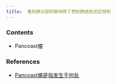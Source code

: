 ```yaml
---
title:  看到肺尖部的肿块除了想到肺结核还应想到
--- 
```


### Contents
- Pancoast瘤

### References
- [Pancoast瘤是指发生于何处](/Pancoast瘤是指发生于何处)
